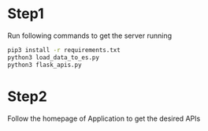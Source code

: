 # Step1 
Run following commands to get the server running

```sh
pip3 install -r requirements.txt
python3 load_data_to_es.py
python3 flask_apis.py
```

# Step2 
Follow the homepage of Application to get the desired APIs

